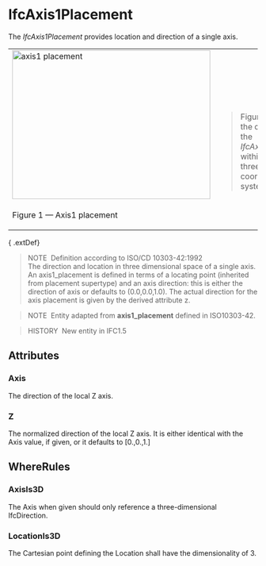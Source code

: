 # IfcAxis1Placement

The _IfcAxis1Placement_ provides location and direction of a single axis.

<table>
 <tr>
  <td><img src="../../../../../../figures/ifcaxis1placement-layout1.gif" alt="axis1 placement" width="400" height="300" border="0">
  </td>
  <td style="vertical-align:bottom"><blockquote class="note">
   Figure 1 illustrates the definition of the <em>IfcAxis1Placement</em> within the parent three-dimensional coordinate system.
   </blockquote>
  </td>
 </tr>
 <tr>
  <td><p class="figure">Figure 1 &mdash; Axis1 placement</p>
  </td>
 </tr>
</table>

{ .extDef}
> NOTE&nbsp; Definition according to ISO/CD 10303-42:1992  
> The direction and location in three dimensional space of a single axis. An axis1_placement is defined in terms of a locating point (inherited from placement supertype) and an axis direction: this is either the direction of axis or defaults to (0.0,0.0,1.0). The actual direction for the axis placement is given by the derived attribute z.

> NOTE&nbsp; Entity adapted from **axis1_placement** defined in ISO10303-42.

> HISTORY&nbsp; New entity in IFC1.5

## Attributes

### Axis
The direction of the local Z axis.

### Z
The normalized direction of the local Z axis. It is either identical with the Axis value, if given, or it defaults to [0.,0.,1.]

## WhereRules

### AxisIs3D
The Axis when given should only reference a three-dimensional IfcDirection.

### LocationIs3D
The Cartesian point defining the Location shall have the dimensionality of 3.
